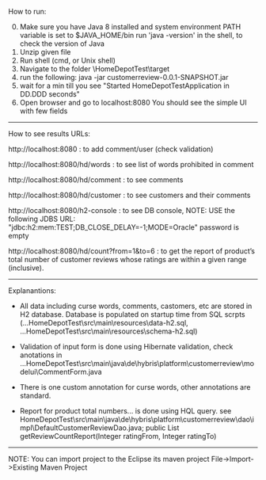 How to run:

0. Make sure you have Java 8 installed and system environment PATH variable is set to $JAVA_HOME/bin
   run 'java -version' in the shell, to check the version of Java
1. Unzip given file
2. Run shell (cmd, or Unix shell)
3. Navigate to the folder <Unzip location>\HomeDepotTest\target
4. run the following:
    java -jar customerreview-0.0.1-SNAPSHOT.jar
5. wait for a min till you see "Started HomeDepotTestApplication in DD.DDD seconds"
6. Open browser and go to localhost:8080
    You should see the simple UI with few fields
    
------

How to see results URLs:

http://localhost:8080 : to add comment/user (check validation)

http://localhost:8080/hd/words : to see list of words prohibited in comment

http://localhost:8080/hd/comment : to see comments

http://localhost:8080/hd/customer : to see customers and their comments

http://localhost:8080/h2-console : to see DB console, 
                                NOTE: USE the following JDBS URL: "jdbc:h2:mem:TEST;DB_CLOSE_DELAY=-1;MODE=Oracle"
                                password is empty

http://localhost:8080/hd/count?from=1&to=6 : to get the report of product’s total number of customer reviews whose ratings are within a given range (inclusive).

------

Explanantions:

- All data including curse words, comments, castomers, etc are stored in H2 database. Database is populated on startup time from SQL scrpts (...HomeDepotTest\src\main\resources\data-h2.sql, ...HomeDepotTest\src\main\resources\schema-h2.sql)

- Validation of input form is done using Hibernate validation, check anotations in ...HomeDepotTest\src\main\java\de\hybris\platform\customerreview\modelui\CommentForm.java

- There is one custom annotation for curse words, other annotations are standard.

- Report for product total numbers... is done using HQL query. see HomeDepotTest\src\main\java\de\hybris\platform\customerreview\dao\impl\DefaultCustomerReviewDao.java; public List<ReviewCountReport> getReviewCountReport(Integer ratingFrom, Integer ratingTo)

------

NOTE:
You can import project to the Eclipse its maven project File->Import->Existing Maven Project 